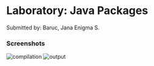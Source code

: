 # Laboratory: Java Packages
Submitted by: Baruc, Jana Enigma S.

### Screenshots
![compilation](/compile.png)
![output](/output.png)
